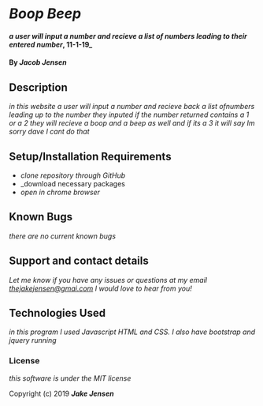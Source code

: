 # _Boop Beep_

#### _a user will input a number and recieve a list of numbers leading to their entered number_, 11-1-19_

#### By _**Jacob Jensen**_

## Description

_in this website a user will input a number and recieve back a list ofnumbers leading up to the number they inputed if the number returned contains a 1 or a 2 they will recieve a boop and a beep as well and if its a 3 it will say Im sorry dave I cant do that_

## Setup/Installation Requirements

* _clone repository through GitHub_
* _download necessary packages
* _open in chrome browser_


## Known Bugs

_there are no current known bugs_

## Support and contact details

_Let me know if you have any issues or questions at my email thejakejensen@gmai.com I would love to hear from you!_

## Technologies Used

_in this program I used Javascript HTML and CSS. I also have bootstrap and jquery running_

### License

*this software is under the MIT license*

Copyright (c) 2019 **_Jake Jensen_**
